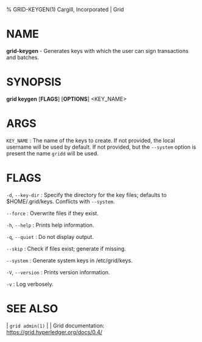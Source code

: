 % GRID-KEYGEN(1) Cargill, Incorporated | Grid

<!--
  Copyright 2022 Cargill Incorporated
  Licensed under Creative Commons Attribution 4.0 International License
  https://creativecommons.org/licenses/by/4.0/
-->

NAME
====

**grid-keygen** - Generates keys with which the user can sign transactions and batches.

SYNOPSIS
========

**grid keygen** \[**FLAGS**\] \[**OPTIONS**\] <KEY_NAME>

ARGS
====

`KEY_NAME`
: The name of the keys to create. If not provided, the local username will be
used by default. If not provided, but the `--system` option is present the name
`gridd` will be used.

FLAGS
=====

`-d`, `--key-dir`
: Specify the directory for the key files;
  defaults to $HOME/.grid/keys. Conflicts with `--system`.

`--force`
: Overwrite files if they exist.

`-h`, `--help`
: Prints help information.

`-q`, `--quiet`
: Do not display output.

`--skip`
: Check if files exist; generate if missing.

`--system`
: Generate system keys in /etc/grid/keys.

`-V`, `--version`
: Prints version information.

`-v`
: Log verbosely.

SEE ALSO
========
| `grid admin(1)`
|
| Grid documentation: https://grid.hyperledger.org/docs/0.4/
